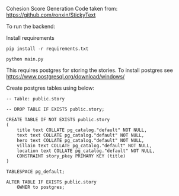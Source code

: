 Cohesion Score Generation Code taken from: https://github.com/ronxin/StickyText

To run the backend: 

Install requirements 

```
pip install -r requirements.txt

python main.py
```

This requires postgres for storing the stories.
To install postgres see https://www.postgresql.org/download/windows/

Create postgres tables using below:

```
-- Table: public.story

-- DROP TABLE IF EXISTS public.story;

CREATE TABLE IF NOT EXISTS public.story
(
    title text COLLATE pg_catalog."default" NOT NULL,
    text text COLLATE pg_catalog."default" NOT NULL,
    hero text COLLATE pg_catalog."default" NOT NULL,
    villain text COLLATE pg_catalog."default" NOT NULL,
    location text COLLATE pg_catalog."default" NOT NULL,
    CONSTRAINT story_pkey PRIMARY KEY (title)
)

TABLESPACE pg_default;

ALTER TABLE IF EXISTS public.story
    OWNER to postgres;
```
